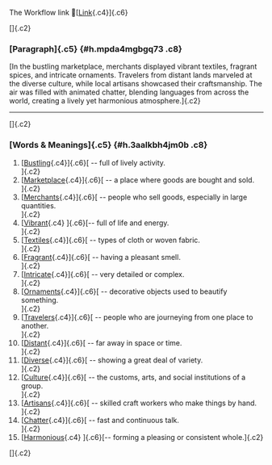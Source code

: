 The Workflow link
👏[[Link](https://www.google.com/url?q=http://www.google.com&sa=D&source=editors&ust=1756489682396943&usg=AOvVaw3v2IPQSBZDWPrrmVzK_g-G){.c4}]{.c6}

[]{.c2}

### [Paragraph]{.c5} {#h.mpda4mgbgq73 .c8}

[In the bustling marketplace, merchants displayed vibrant textiles,
fragrant spices, and intricate ornaments. Travelers from distant lands
marveled at the diverse culture, while local artisans showcased their
craftsmanship. The air was filled with animated chatter, blending
languages from across the world, creating a lively yet harmonious
atmosphere.]{.c2}

------------------------------------------------------------------------

[]{.c2}

### [Words & Meanings]{.c5} {#h.3aalkbh4jm0b .c8}

1.  [[Bustling](https://www.google.com/url?q=http://www.google.com&sa=D&source=editors&ust=1756489682398684&usg=AOvVaw2z7_99AZoWqnP1W80aP0QD){.c4}]{.c6}[ --
    full of lively activity.\
    ]{.c2}
2.  [[Marketplace](https://www.google.com/url?q=http://www.google.com&sa=D&source=editors&ust=1756489682398902&usg=AOvVaw1qS9wT5ubrZqxscybnsEqo){.c4}]{.c6}[ --
    a place where goods are bought and sold.\
    ]{.c2}
3.  [[Merchants](https://www.google.com/url?q=http://www.google.com&sa=D&source=editors&ust=1756489682399128&usg=AOvVaw3xngQDviqMRIevmMhATlt7){.c4}]{.c6}[ --
    people who sell goods, especially in large quantities.\
    ]{.c2}
4.  [[Vibrant](https://www.google.com/url?q=http://www.google.com&sa=D&source=editors&ust=1756489682399365&usg=AOvVaw1QS58TH9BcY4OEoCcoVXBr){.c4}
    ]{.c6}[-- full of life and energy.\
    ]{.c2}
5.  [[Textiles](https://www.google.com/url?q=http://www.google.com&sa=D&source=editors&ust=1756489682399563&usg=AOvVaw0pPVa9Dmn2srFv2aD_VmM0){.c4}]{.c6}[ --
    types of cloth or woven fabric.\
    ]{.c2}
6.  [[Fragrant](https://www.google.com/url?q=http://www.google.com&sa=D&source=editors&ust=1756489682399778&usg=AOvVaw2APc8ocgoq-Jf3yG3qJOwr){.c4}]{.c6}[ --
    having a pleasant smell.\
    ]{.c2}
7.  [[Intricate](https://www.google.com/url?q=http://www.google.com&sa=D&source=editors&ust=1756489682399968&usg=AOvVaw0OC768YjeAUrA7srnAUVX-){.c4}]{.c6}[ --
    very detailed or complex.\
    ]{.c2}
8.  [[Ornaments](https://www.google.com/url?q=http://www.google.com&sa=D&source=editors&ust=1756489682400178&usg=AOvVaw3Jh_0UnTEBZ9BcDsUm3vNC){.c4}]{.c6}[ --
    decorative objects used to beautify something.\
    ]{.c2}
9.  [[Travelers](https://www.google.com/url?q=http://www.google.com&sa=D&source=editors&ust=1756489682400410&usg=AOvVaw2deL4EUDnGHFQZwcTGQiNr){.c4}]{.c6}[ --
    people who are journeying from one place to another.\
    ]{.c2}
10. [[Distant](https://www.google.com/url?q=http://www.google.com&sa=D&source=editors&ust=1756489682400665&usg=AOvVaw3QFptbDih0VXFWurPfbBgB){.c4}]{.c6}[ --
    far away in space or time.\
    ]{.c2}
11. [[Diverse](https://www.google.com/url?q=http://www.google.com&sa=D&source=editors&ust=1756489682400859&usg=AOvVaw0CFd4wSwKodTLoOLVXYF1e){.c4}]{.c6}[ --
    showing a great deal of variety.\
    ]{.c2}
12. [[Culture](https://www.google.com/url?q=http://www.google.com&sa=D&source=editors&ust=1756489682401091&usg=AOvVaw1l49YNF1fWVHznMzTgUluT){.c4}]{.c6}[ --
    the customs, arts, and social institutions of a group.\
    ]{.c2}
13. [[Artisans](https://www.google.com/url?q=http://www.google.com&sa=D&source=editors&ust=1756489682401338&usg=AOvVaw1fNQURxcyA-wOyJqgtdW3o){.c4}]{.c6}[ --
    skilled craft workers who make things by hand.\
    ]{.c2}
14. [[Chatter](https://www.google.com/url?q=http://www.google.com&sa=D&source=editors&ust=1756489682401555&usg=AOvVaw14f4UqtzHh0ZpQsMvRmXME){.c4}]{.c6}[ --
    fast and continuous talk.\
    ]{.c2}
15. [[Harmonious](https://www.google.com/url?q=http://www.google.com&sa=D&source=editors&ust=1756489682401786&usg=AOvVaw0CHEqLAfe9PG7WL_-EIkj9){.c4}
    ]{.c6}[-- forming a pleasing or consistent whole.]{.c2}

[]{.c2}
